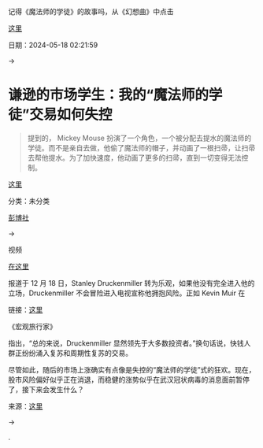 记得《魔法师的学徒》的故事吗，从《幻想曲》中点击

[这里](https://www.themacrotourist.com/all-aboard/)

日期：2024-05-18 02:21:59

→

# 谦逊的市场学生：我的“魔法师的学徒”交易如何失控

> 提到的， Mickey Mouse 扮演了一个角色，一个被分配去提水的魔法师的学徒。而不是亲自去做，他偷了魔法师的帽子，并动画了一根扫帚，让扫帚去帮他提水。为了加快速度，他动画了更多的扫帚，直到一切变得无法控制。

[这里](https://www.youtube.com/embed/J063E90Nnvw?feature=player_embedded)

分类：未分类

[彭博社](https://www.bloomberg.com/news/articles/2019-12-18/stanley-druckenmiller-is-embracing-risk-again-just-timidly)

→

视频

[在这里](https://humblestudentofthemarkets.com/2020/01/25/how-my-sorcerers-apprentice-trade-got-out-of-hand/)

报道于 12 月 18 日，Stanley Druckenmiller 转为乐观，如果他没有完全进入他的立场，Druckenmiller 不会冒险进入电视宣称他拥抱风险。正如 Kevin Muir 在

链接：[这里](https://youtu.be/J063E90Nnvw)

《宏观旅行家》

指出，“总的来说，Druckenmiller 显然领先于大多数投资者。”换句话说，快钱人群正纷纷涌入复苏和周期性复苏的交易。

尽管如此，随后的市场上涨确实有点像是失控的“魔法师的学徒”式的狂欢。现在，股市风险偏好似乎正在消退，而稳健的涨势似乎在武汉冠状病毒的消息面前暂停了，接下来会发生什么？

来源：[这里](https://humblestudentofthemarkets.blogspot.com/2020/01/how-my-sorcerers-apprentice-trade-got.html#0001-01-01)

→

.
